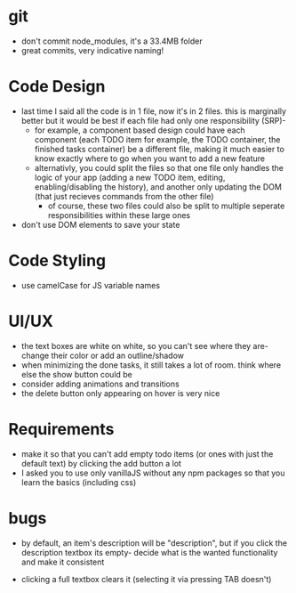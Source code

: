 # git
- don't commit node_modules, it's a 33.4MB folder
- great commits, very indicative naming!

# Code Design
- last time I said all the code is in 1 file, now it's in 2 files. this is marginally better but it would be best if each file had only one responsibility (SRP)- 
  - for example, a component based design could have each component (each TODO item for example, the TODO container, the finished tasks container) be a different file, making it much easier to know exactly where to go when you want to add a new feature
  - alternativly, you could split the files so that one file only handles the logic of your app (adding a new TODO item, editing, enabling/disabling the history), and another only updating the DOM (that just recieves commands from the other file)
    - of course, these two files could also be split to multiple seperate responsibilities within these large ones
- don't use DOM elements to save your state

# Code Styling
- use camelCase for JS variable names

# UI/UX
- the text boxes are white on white, so you can't see where they are- change their color or add an outline/shadow
- when minimizing the done tasks, it still takes a lot of room. think where else the show button could be
- consider adding animations and transitions
- the delete button only appearing on hover is very nice

# Requirements
- make it so that you can't add empty todo items (or ones with just the default text) by clicking the add button a lot
- I asked you to use only vanillaJS without any npm packages so that you learn the basics (including  css)

# bugs
- by default, an item's description will be "description", but if you click the description textbox its empty- decide what is the wanted functionality and make it consistent

- clicking a full textbox clears it (selecting it via pressing TAB doesn't)